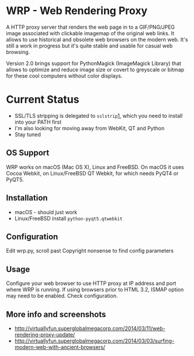 # WRP - Web Rendering Proxy
A HTTP proxy server that renders the web page in to a GIF/PNG/JPEG image associated with clickable imagemap of the original web links. It allows to use historical and obsolete web browsers on the modern web. It's still a work in progress but it's quite stable and usable for casual web browsing.

Version 2.0 brings support for PythonMagick (ImageMagick Library) that allows to optimize and reduce image size or covert to greyscale or bitmap for these cool computers without color displays.

# Current Status
* SSL/TLS stripping is delegated to `sslstrip`[1], which you need to install into your PATH first
* I'm also looking for moving away from WebKit, QT and Python
* Stay tuned

## OS Support
WRP works on macOS (Mac OS X), Linux and FreeBSD. On macOS it uses Cocoa Webkit, on Linux/FreeBSD QT Webkit, for which needs PyQT4 or PyQT5.

## Installation
* macOS - should just work
* Linux/FreeBSD install `python-pyqt5.qtwebkit`

## Configuration
Edit wrp.py, scroll past Copyright nonsense to find config parameters

## Usage 
Configure your web browser to use HTTP proxy at IP address and port where WRP is running. If using browsers prior to HTML 3.2, ISMAP option may need to be enabled. Check configuration.

## More info and screenshots
* http://virtuallyfun.superglobalmegacorp.com/2014/03/11/web-rendering-proxy-update/
* http://virtuallyfun.superglobalmegacorp.com/2014/03/03/surfing-modern-web-with-ancient-browsers/

[1]: https://moxie.org/software/sslstrip/
